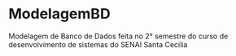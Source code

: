 # ModelagemBD
Modelagem de Banco de Dados feita no 2° semestre do curso de desenvolvimento de sistemas do SENAI Santa Cecilia
